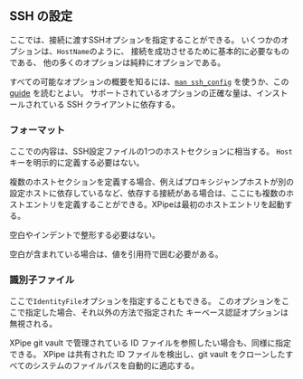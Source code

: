 ## SSH の設定

ここでは、接続に渡すSSHオプションを指定することができる。
いくつかのオプションは、`HostName`のように、 接続を成功させるために基本的に必要なものである、
他の多くのオプションは純粋にオプションである。

すべての可能なオプションの概要を知るには、[`man ssh_config`](https://linux.die.net/man/5/ssh_config) を使うか、この [guide](https://www.ssh.com/academy/ssh/config) を読むとよい。
サポートされているオプションの正確な量は、インストールされている SSH クライアントに依存する。

### フォーマット

ここでの内容は、SSH設定ファイルの1つのホストセクションに相当する。
`Host`キーを明示的に定義する必要はない。

複数のホストセクションを定義する場合、例えばプロキシジャンプホストが別の設定ホストに依存しているなど、依存する接続がある場合は、ここにも複数のホストエントリを定義することができる。XPipeは最初のホストエントリを起動する。

空白やインデントで整形する必要はない。

空白が含まれている場合は、値を引用符で囲む必要がある。

### 識別子ファイル

ここで`IdentityFile`オプションを指定することもできる。
このオプションをここで指定した場合、それ以外の方法で指定された キーベース認証オプションは無視される。

XPipe git vault で管理されている ID ファイルを参照したい場合も、同様に指定できる。
XPipe は共有された ID ファイルを検出し、git vault をクローンしたすべてのシステムのファイルパスを自動的に適応する。
